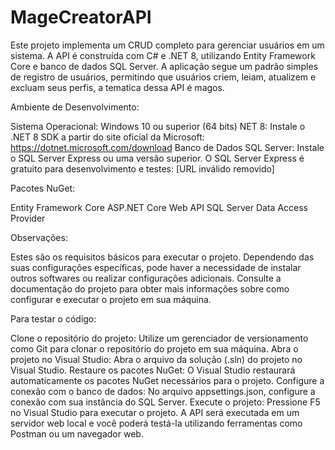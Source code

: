 # MageCreatorAPI
 Este projeto implementa um CRUD completo para gerenciar usuários em um sistema. A API é construída com C# e .NET 8, utilizando Entity Framework Core e banco de dados SQL Server. A aplicação segue um padrão simples de registro de usuários, permitindo que usuários criem, leiam, atualizem e excluam seus perfis, a tematica dessa API é magos.
 
Ambiente de Desenvolvimento:

 Sistema Operacional: Windows 10 ou superior (64 bits)
 NET 8: Instale o .NET 8 SDK a partir do site oficial da Microsoft: https://dotnet.microsoft.com/download
 Banco de Dados SQL Server: Instale o SQL Server Express ou uma versão superior. O SQL Server Express é gratuito para desenvolvimento e testes: [URL inválido removido]

Pacotes NuGet:

Entity Framework Core
ASP.NET Core Web API
SQL Server Data Access Provider

Observações:

Estes são os requisitos básicos para executar o projeto. Dependendo das suas configurações específicas, pode haver a necessidade de instalar outros softwares ou realizar configurações adicionais.
Consulte a documentação do projeto para obter mais informações sobre como configurar e executar o projeto em sua máquina.

Para testar o código:

Clone o repositório do projeto: Utilize um gerenciador de versionamento como Git para clonar o repositório do projeto em sua máquina.
Abra o projeto no Visual Studio: Abra o arquivo da solução (.sln) do projeto no Visual Studio.
Restaure os pacotes NuGet: O Visual Studio restaurará automaticamente os pacotes NuGet necessários para o projeto.
Configure a conexão com o banco de dados: No arquivo appsettings.json, configure a conexão com sua instância do SQL Server.
Execute o projeto: Pressione F5 no Visual Studio para executar o projeto. A API será executada em um servidor web local e você poderá testá-la utilizando ferramentas como Postman ou um navegador web.

